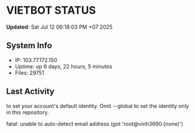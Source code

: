 # VIETBOT STATUS
**Updated**: Sat Jul 12 06:18:03 PM +07 2025

## System Info
- IP: 103.77.172.150
- Uptime: up 6 days, 22 hours, 5 minutes
- Files: 29751

## Last Activity

to set your account's default identity.
Omit --global to set the identity only in this repository.

fatal: unable to auto-detect email address (got 'root@vinh3690.(none)')
